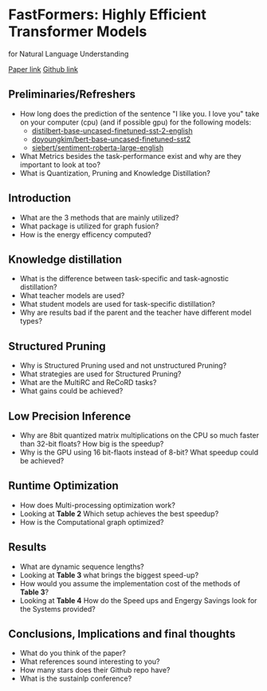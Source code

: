 # FastFormers: Highly Efficient Transformer Models
for Natural Language Understanding

[Paper link](https://arxiv.org/pdf/2010.13382.pdf)
[Github link](https://github.com/microsoft/fastformers)


## Preliminaries/Refreshers 

* How long does the prediction of the sentence "I like you. I love you" take on your computer (cpu) (and if possible gpu) for the following models:
  * [distilbert-base-uncased-finetuned-sst-2-english](distilbert-base-uncased-finetuned-sst-2-english)
  * [doyoungkim/bert-base-uncased-finetuned-sst2](https://huggingface.co/doyoungkim/bert-base-uncased-finetuned-sst2)
  * [siebert/sentiment-roberta-large-english](https://huggingface.co/siebert/sentiment-roberta-large-english)
* What Metrics besides the task-performance exist and why are they important to look at too?
* What is Quantization, Pruning and Knowledge Distillation?

## Introduction

* What are the 3 methods that are mainly utilized?
* What package is utilized for graph fusion?
* How is the energy efficency computed?

## Knowledge distillation

* What is the difference between task-specific and task-agnostic distillation?
* What teacher models are used?
* What student models are used for task-specific distillation?
* Why are results bad if the parent and the teacher have different model types?

## Structured Pruning

* Why is Structured Pruning used and not unstructured Pruning?
* What strategies are used for Structured Pruning?
* What are the MultiRC and ReCoRD tasks?
* What gains could be achieved?

## Low Precision Inference

* Why are 8bit quantized matrix multiplications on the CPU so much faster than 32-bit floats? How big is the speedup?
* Why is the GPU using 16 bit-flaots instead of 8-bit? What speedup could be achieved?

## Runtime Optimization

* How does Multi-processing optimization work?
* Looking at **Table 2** Which setup achieves the best speedup?
* How is the Computational graph optimized?

## Results
* What are dynamic sequence lengths?
* Looking at **Table 3** what brings the biggest speed-up?
* How would you assume the implementation cost of the methods of **Table 3**?
* Looking at **Table 4** How do the Speed ups and Engergy Savings look for the Systems provided?

## Conclusions, Implications and final thoughts

* What do you think of the paper?
* What references sound interesting to you?
* How many stars does their Github repo have?
* What is the sustainlp conference?
